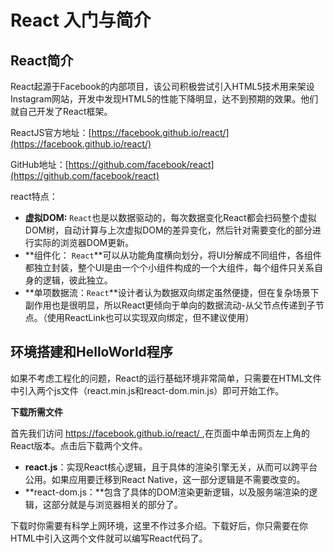 # React 入门与简介

## React简介

React起源于Facebook的内部项目，该公司积极尝试引入HTML5技术用来架设Instagram网站，开发中发现HTML5的性能下降明显，达不到预期的效果。他们就自己开发了React框架。

ReactJS官方地址：[https://facebook.github.io/react/](https://facebook.github.io/react/)

GitHub地址：[https://github.com/facebook/react](https://github.com/facebook/react)

react特点：

* **虚拟DOM:** `React`也是以数据驱动的，每次数据变化React都会扫码整个虚拟DOM树，自动计算与上次虚拟DOM的差异变化，然后针对需要变化的部分进行实际的浏览器DOM更新。
* **组件化： `React`**可以从功能角度横向划分，将UI分解成不同组件，各组件都独立封装，整个UI是由一个个小组件构成的一个大组件，每个组件只关系自身的逻辑，彼此独立。
* **单项数据流：`React`**设计者认为数据双向绑定虽然便捷，但在复杂场景下副作用也是很明显，所以React更倾向于单向的数据流动-从父节点传递到子节点。（使用ReactLink也可以实现双向绑定，但不建议使用）

## 环境搭建和HelloWorld程序

如果不考虑工程化的问题，React的运行基础环境非常简单，只需要在HTML文件中引入两个js文件（react.min.js和react-dom.min.js）即可开始工作。

**下载所需文件**

首先我们访问 [https://facebook.github.io/react/ ](https://facebook.github.io/react/),在页面中单击网页左上角的React版本。点击后下载两个文件。

* **react.js**：实现React核心逻辑，且于具体的渲染引擎无关，从而可以跨平台公用。如果应用要迁移到React Native，这一部分逻辑是不需要改变的。
* **react-dom.js：**包含了具体的DOM渲染更新逻辑，以及服务端渲染的逻辑，这部分就是与浏览器相关的部分了。

下载时你需要有科学上网环境，这里不作过多介绍。下载好后，你只需要在你HTML中引入这两个文件就可以编写React代码了。



